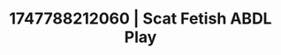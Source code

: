 ---
categories:
- Bedroom eyes
- Consent-based play
- Vintage boudoir
- Soft domination
- Interactive NSFW
image: /assets/images/1747788212060.jpg
layout: post
seo:
  description: Featured content with artistic Scat Fetish, ABDL Play. HD images available.
  keywords: Scat Fetish, ABDL Play
  og_image: /assets/images/1747788212060.jpg
  schema_type: VisualArtwork
tags:
- ABDL Play
- Scat Fetish
- '#1747788212060'
title: 1747788212060 | Scat Fetish ABDL Play
---